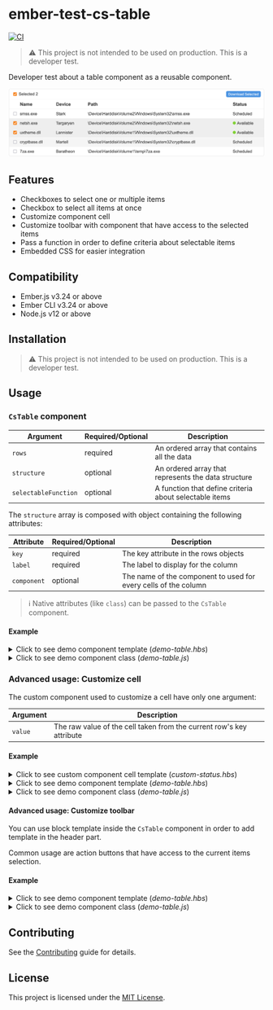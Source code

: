 # ember-test-cs-table

[![CI](https://github.com/GreatWizard/ember-test-cs-table/actions/workflows/ci.yml/badge.svg)](https://github.com/GreatWizard/ember-test-cs-table/actions/workflows/ci.yml)

> ⚠️ This project is not intended to be used on production. This is a developer test.

Developer test about a table component as a reusable component.

![Screenshot](https://raw.githubusercontent.com/GreatWizard/ember-test-cs-table/master/doc/screenshot.png)

## Features

- Checkboxes to select one or multiple items
- Checkbox to select all items at once
- Customize component cell
- Customize toolbar with component that have access to the selected items
- Pass a function in order to define criteria about selectable items
- Embedded CSS for easier integration

## Compatibility

- Ember.js v3.24 or above
- Ember CLI v3.24 or above
- Node.js v12 or above

## Installation

> ⚠️ This project is not intended to be used on production. This is a developer test.

## Usage

### `CsTable` component

| Argument             | Required/Optional | Description                                            |
| -------------------- | ----------------- | ------------------------------------------------------ |
| `rows`               | required          | An ordered array that contains all the data            |
| `structure`          | optional          | An ordered array that represents the data structure    |
| `selectableFunction` | optional          | A function that define criteria about selectable items |

The `structure` array is composed with object containing the following attributes:

| Attribute   | Required/Optional | Description                                                     |
| ----------- | ----------------- | --------------------------------------------------------------- |
| `key`       | required          | The key attribute in the rows objects                           |
| `label`     | required          | The label to display for the column                             |
| `component` | optional          | The name of the component to used for every cells of the column |

> ℹ️ Native attributes (like `class`) can be passed to the `CsTable` component.

#### Example

<details><summary>Click to see demo component template (<em>demo-table.hbs</em>)</summary>

```hbs
<CsTable class='container' @rows={{this.rows}} @structure={{this.structure}} />
```

</details>

<details><summary>Click to see demo component class (<em>demo-table.js</em>)</summary>

```js
import Component from '@glimmer/component'

export default class DemoTableComponent extends Component {
  rows = [
    {
      name: 'smss.exe',
      device: 'Stark',
      path: '\\Device\\HarddiskVolume2\\Windows\\System32\\smss.exe',
      status: 'scheduled',
    },
    {
      name: 'netsh.exe',
      device: 'Targaryen',
      path: '\\Device\\HarddiskVolume2\\Windows\\System32\\netsh.exe',
      status: 'available',
    },
    {
      name: 'uxtheme.dll',
      device: 'Lannister',
      path: '\\Device\\HarddiskVolume1\\Windows\\System32\\uxtheme.dll',
      status: 'available',
    },
    {
      name: 'cryptbase.dll',
      device: 'Martell',
      path: '\\Device\\HarddiskVolume1\\Windows\\System32\\cryptbase.dll',
      status: 'scheduled',
    },
    {
      name: '7za.exe',
      device: 'Baratheon',
      path: '\\Device\\HarddiskVolume1\\temp\\7za.exe',
      status: 'scheduled',
    },
  ]

  structure = [
    { key: 'name', label: 'Name' },
    { key: 'device', label: 'Device' },
    { key: 'path', label: 'Path' },
    { key: 'status', label: 'Status' },
  ]
}
```

</details>

### Advanced usage: Customize cell

The custom component used to customize a cell have only one argument:

| Argument | Description                                                          |
| -------- | -------------------------------------------------------------------- |
| `value`  | The raw value of the cell taken from the current row's key attribute |

#### Example

<details><summary>Click to see custom component cell template (<em>custom-status.hbs</em>)</summary>

```hbs
📃 {{capitalize @value}}
```

</details>

<details><summary>Click to see demo component template (<em>demo-table.hbs</em>)</summary>

```hbs
<CsTable @rows={{this.rows}} @structure={{this.structure}} />
```

</details>

<details><summary>Click to see demo component class (<em>demo-table.js</em>)</summary>

```js
import Component from '@glimmer/component'

export default class DemoTableComponent extends Component {
  rows = [
    {
      name: 'smss.exe',
      status: 'scheduled',
    },
    {
      name: 'netsh.exe',
      status: 'available',
    },
  ]

  structure = [
    { key: 'name', label: 'Name' },
    { key: 'status', label: 'Status', component: 'custom-status' },
  ]
}
```

</details>

#### Advanced usage: Customize toolbar

You can use block template inside the `CsTable` component in order to add template in the header part.

Common usage are action buttons that have access to the current items selection.

#### Example

<details><summary>Click to see demo component template (<em>demo-table.hbs</em>)</summary>

```hbs
<CsTable
  @rows={{@rows}}
  @structure={{this.structure}}
  @selectableFunction={{this.selectableFunction}}
  as |selectedItems|
>
  <button
    type='button'
    class='button button--primary'
    disabled={{eq selectedItems.length 0}}
    {{on 'click' (fn this.downloadSelected selectedItems)}}
    data-test-download-button
  >Download Selected</button>
</CsTable>
```

</details>

<details><summary>Click to see demo component class (<em>demo-table.js</em>)</summary>

```js
import Component from '@glimmer/component'
import { action } from '@ember/object'

export default class DemoTableComponent extends Component {
  rows = [
    {
      name: 'smss.exe',
      device: 'Stark',
      path: '\\Device\\HarddiskVolume2\\Windows\\System32\\smss.exe',
      status: 'scheduled',
    },
    {
      name: 'netsh.exe',
      device: 'Targaryen',
      path: '\\Device\\HarddiskVolume2\\Windows\\System32\\netsh.exe',
      status: 'available',
    },
    {
      name: 'uxtheme.dll',
      device: 'Lannister',
      path: '\\Device\\HarddiskVolume1\\Windows\\System32\\uxtheme.dll',
      status: 'available',
    },
    {
      name: 'cryptbase.dll',
      device: 'Martell',
      path: '\\Device\\HarddiskVolume1\\Windows\\System32\\cryptbase.dll',
      status: 'scheduled',
    },
    {
      name: '7za.exe',
      device: 'Baratheon',
      path: '\\Device\\HarddiskVolume1\\temp\\7za.exe',
      status: 'scheduled',
    },
  ]

  structure = [
    { key: 'name', label: 'Name' },
    { key: 'device', label: 'Device' },
    { key: 'path', label: 'Path' },
    { key: 'status', label: 'Status' },
  ]

  @action
  downloadSelected(items) {
    let text = items.map((item) => `[${item.device}] ${item.path}`).join('\n\n')
    alert(text)
  }
}
```

</details>

## Contributing

See the [Contributing](CONTRIBUTING.md) guide for details.

## License

This project is licensed under the [MIT License](LICENSE.md).
